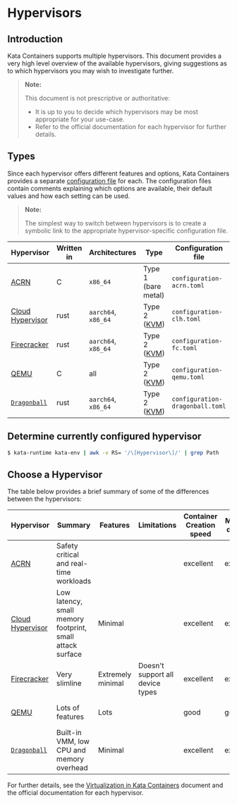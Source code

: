 # Hypervisors

## Introduction

Kata Containers supports multiple hypervisors. This document provides a very
high level overview of the available hypervisors, giving suggestions as to
which hypervisors you may wish to investigate further.

> **Note:**
>
> This document is not prescriptive or authoritative:
>
> - It is up to you to decide which hypervisors may be most appropriate for
>   your use-case.
> - Refer to the official documentation for each hypervisor for further details.

## Types

Since each hypervisor offers different features and options, Kata Containers
provides a separate
[configuration file](/src/runtime/README.md#configuration)
for each. The configuration files contain comments explaining which options
are available, their default values and how each setting can be used.

> **Note:**
>
> The simplest way to switch between hypervisors is to create a symbolic link
> to the appropriate hypervisor-specific configuration file.

| Hypervisor | Written in | Architectures | Type | Configuration file |
|-|-|-|-|-|
[ACRN] | C | `x86_64` | Type 1 (bare metal) | `configuration-acrn.toml` |
[Cloud Hypervisor] | rust | `aarch64`, `x86_64` | Type 2 ([KVM]) | `configuration-clh.toml` |
[Firecracker] | rust | `aarch64`, `x86_64` | Type 2 ([KVM]) | `configuration-fc.toml` |
[QEMU] | C | all | Type 2 ([KVM]) | `configuration-qemu.toml` |
[`Dragonball`] | rust | `aarch64`, `x86_64` | Type 2 ([KVM]) | `configuration-dragonball.toml` |

## Determine currently configured hypervisor

```bash
$ kata-runtime kata-env | awk -v RS= '/\[Hypervisor\]/' | grep Path
```

## Choose a Hypervisor

The table below provides a brief summary of some of the differences between
the hypervisors:


| Hypervisor | Summary | Features | Limitations | Container Creation speed | Memory density | Use cases | Comment |
|-|-|-|-|-|-|-|-|
[ACRN] | Safety critical and real-time workloads | | | excellent | excellent | Embedded and IOT systems | For advanced users |
[Cloud Hypervisor] | Low latency, small memory footprint, small attack surface | Minimal | | excellent | excellent | High performance modern cloud workloads | |
[Firecracker] | Very slimline | Extremely minimal | Doesn't support all device types | excellent | excellent | Serverless / FaaS | |
[QEMU] | Lots of features | Lots | | good | good | Good option for most users | | All users |
[`Dragonball`] | Built-in VMM,  low CPU and memory overhead| Minimal | | excellent | excellent | Optimized for most container workloads | `out-of-the-box` Kata Containers experience |

For further details, see the [Virtualization in Kata Containers](design/virtualization.md) document and the official documentation for each hypervisor.

[ACRN]: https://projectacrn.org
[Cloud Hypervisor]: https://github.com/cloud-hypervisor/cloud-hypervisor
[Firecracker]: https://github.com/firecracker-microvm/firecracker
[KVM]: https://en.wikipedia.org/wiki/Kernel-based_Virtual_Machine
[QEMU]: http://www.qemu-project.org
[`Dragonball`]: https://github.com/kata-containers/kata-containers/blob/main/src/dragonball
